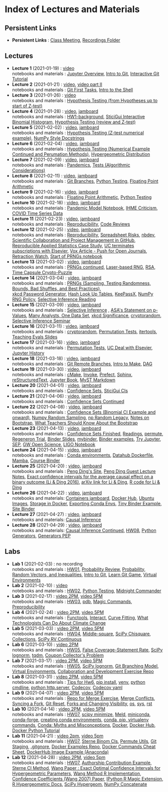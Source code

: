 # Index of Lectures and Materials

## Persistent Links

- **Persistent Links** : [Class Meeting](https://meet.google.com/obw-mykk-sny), [Recordings Folder](https://drive.google.com/drive/folders/1yrty9SUplj_8hA5OPO2kGxvelwhSK2u0?usp=sharing)


## Lectures
- **Lecture 1** (2021-01-19) : [video](https://drive.google.com/file/d/17d_muyiSVo3jBkZyTDSvddtSbMOH9UIC/view?usp=sharing)  
notebooks and materials : [Jupyter Overview](https://ucb-stat-159-s21.github.io/site/Notes/01/intro-jupyter-hub.html), [Intro to Git](https://ucb-stat-159-s21.github.io/site/Notes/01/index.html), [Interactive Git Tutorial](https://ucb-stat-159-s21.github.io/site/Notes/01/git-intro-concepts.html) 
- **Lecture 2** (2021-01-21) : [video](https://drive.google.com/file/d/1wCgzM2uk1Z8H05UQE7TSoq89rHZc-De2/view?usp=sharing), [video part II](https://drive.google.com/file/d/1AnSNpQyvkkLlbii-rHeawL6XulFM8MqZ/view?usp=sharing)  
notebooks and materials : [Git First Tasks](https://ucb-stat-159-s21.github.io/site/Notes/01/git-first-tasks.html),
[Intro to the Shell](https://ucb-stat-159-s21.github.io/site/Notes/01/intro-shell.html)
- **Lecture 3** (2021-01-26) : [video](https://drive.google.com/file/d/1-lI2zIaeBXOjPvCh2Qj-imYGxR364bWP/view?usp=sharing)  
notebooks and materials : [Hypothesis Testing (from Hypotheses up to start of Z-test)](https://ucb-stat-159-s21.github.io/site/Notes/tests.html#hypotheses)
- **Lecture 4** (2021-01-28) : [video](https://drive.google.com/file/d/1uWLVUEGo0BC5DG2OuWPw6pnECLpZWYyC/view?usp=sharing), [jamboard](https://jamboard.google.com/d/1IA1KQvn1vnqj1QfRxTn0vjiUytVjIjPDixoQD_f-_s0/edit?usp=sharing)  
notebooks and materials : [HW1-background](https://ucb-stat-159-s21.github.io/site/Hw/hw01-background.html), [SticiGui Interactive Binomial Histogram](https://www.stat.berkeley.edu/~stark/Java/Html/BinHist.htm), [Hypothesis Testing (review and Z-test)](https://ucb-stat-159-s21.github.io/site/Notes/tests.html#the-z-test)
- **Lecture 5** (2021-02-02) : [video](https://drive.google.com/file/d/11b9csghDrvewuFRkcWHawDQg7eOoy8a5/view?usp=sharing), [jamboard](https://jamboard.google.com/d/1_OaGVa4PNemrKWNukx2MHXA-Ur_MVWojzWr9YzCRRRo/edit?usp=sharing)  
notebooks and materials : [Hypothesis Testing (Z-test numerical example)](https://ucb-stat-159-s21.github.io/site/Notes/tests.html#numerical-example), [NumPy Style Docstrings](https://sphinxcontrib-napoleon.readthedocs.io/en/latest/example_numpy.html)
- **Lecture 6** (2021-02-04) : [video](https://drive.google.com/file/d/1fcNXIw76XshQROcdePgYn7lLxN6iQ4JV/view?usp=sharing), [jamboard](https://jamboard.google.com/d/1wMruc4BD59TmYnmdrASBxiEt-cMyaUWt7AaUqZ9FoYM/edit?usp=sharing)  
notebooks and materials : [Hypothesis Testing (Numerical Example Continued and Perumation Methods)](https://ucb-stat-159-s21.github.io/site/Notes/tests.html#an-exact-conditional-test-based-on-invariance-permutation-methods), [Hypergeometric Distribution](http://prob140.org/textbook/content/Chapter_06/04_The_Hypergeometric_Revisited.html)
- **Lecture 7** (2021-02-09) : [video](https://drive.google.com/file/d/19w01FBqOcP9PQv0ne4BWfPWiuHDXeQ9H/view?usp=sharing), [jamboard](https://jamboard.google.com/d/1r7KaAXxO4Oe322oCsC2vqldhzv2nM6Tv3UA7Edspv1k/edit?usp=sharing)   
notebooks and materials : [Pandemics](https://ucb-stat-159-s21.github.io/site/Notes/pandemic.html), [Tests (Algorithmic Considerations)](https://ucb-stat-159-s21.github.io/site/Notes/tests.html#algorithmic-considerations)
- **Lecture 8** (2021-02-11) : [video](https://drive.google.com/file/d/1m8eIQuwe9vEU9M4KVlQNfawNeERqOw27/view?usp=sharing), [jamboard](https://jamboard.google.com/d/1WtIndppxzUFdGG63uhM0wm9-OUZdhhykkQxqqG2eB9g/edit?usp=sharing)    
notebooks and materials : [Git Branches](https://git-scm.com/book/en/v2/Git-Branching-Branches-in-a-Nutshell), [Python Testing](http://carpentries-incubator.github.io/python-testing/), [Floating Point Arithmetic](https://docs.oracle.com/cd/E19957-01/806-3568/ncg_goldberg.html#674)
- **Lecture 9** (2021-02-16) : [video](https://drive.google.com/file/d/1ImcOtXxcZW8qjx0turOyn9duhKs1z1xz/view?usp=sharing), [jamboard](https://jamboard.google.com/d/1l1LEBy8t1jAz2COwQl9B-5QIcgiQMwnKiL1nPuH_CfQ/viewer)    
notebooks and materials : [Floating Point Arithmetic](https://ucb-stat-159-s21.github.io/site/Notes/TestingSoftware/numerical-issues.html),  [Python Testing](https://ucb-stat-159-s21.github.io/site/Notes/TestingSoftware/testing-tutorial.html)
- **Lecture 10** (2021-02-18) : [video](https://drive.google.com/file/d/1mYPQOcSssMbaBNL-B9RVPLYVJLBVZvqR/view?usp=sharing), [jamboard](https://jamboard.google.com/d/1IkD5Kyxm8Gy2CvcRXd4zExm0pifCF7XTTVeD-fo0wgg/edit?usp=sharing)   
notebooks and materials : [Pandemic Model Notebook](https://ucb-stat-159-s21.github.io/site/Notes/pandemic.html), [IHME Criticism](https://arxiv.org/abs/2004.04734), [COVID Time Series Data](https://github.com/CSSEGISandData/COVID-19/tree/master/csse_covid_19_data/csse_covid_19_time_series)
- **Lecture 11** (2021-02-23) : [video](https://drive.google.com/file/d/12SzayNWvAXwCyzMrK2MYK9u0TvqVMz94/view?usp=sharing), [jamboard](https://jamboard.google.com/d/1OYSi0PckRSm0MFpRRD4o33X17OtKdM049AX7z75twU8/edit?usp=sharing)   
notebooks and materials : [Reproducibility](https://www.stat.berkeley.edu/~stark/Seminars/repro.slides.pdf), [Code Reviews](http://fperez.org/py4science/code_reviews.html) 
- **Lecture 12** (2021-02-25) : [video](https://drive.google.com/file/d/19-v_tmqUTq05EIo3Q81zeo5aE8n1Q60S/view?usp=sharing), [jamboard](https://jamboard.google.com/d/1MYhuAv0WRzPDtockm3WJItBLxG1TzplN9r35C64X_zQ/edit?usp=sharing)   
notebooks and materials : [Reproducibility](https://www.stat.berkeley.edu/~stark/Seminars/repro.slides.pdf), [Spreadsheet Risks](http://eusprig.org/horror-stories.htm), [nbdev](https://www.fast.ai/2019/12/02/nbdev/), [Scientific Collaboration and Project Management in GitHub](https://rabernat.medium.com/scientific-collaboration-and-project-management-in-github-d74f2255ae5f), [Reproducible Applied Statistics Case Study](http://www.practicereproducibleresearch.org/case-studies/millmanOttoboniStark.html), [UC terminates subscriptions with Elsevier](https://news.lib.berkeley.edu/elsevier-outcome), [Vox Article - Push for Open Journals](https://www.vox.com/2016/3/4/11160540/timothy-gowers-discrete-analysis), [Retraction Watch](https://retractionwatch.com/), [Start of PRNGs notebook](https://ucb-stat-159-s21.github.io/site/Notes/pseudo-random.html)
- **Lecture 13** (2021-03-02) : [video](https://drive.google.com/file/d/1g6uZ9AaNVaHrujpTgUBxNaFM5JwNdGtp/view?usp=sharing), [jamboard](https://jamboard.google.com/d/1zTw9xP0ar3boBoiHDeOZ3EgdHjvepluWoLCsEvB5mIg/edit?usp=sharing)   
notebooks and materials : [PRNGs continued](https://ucb-stat-159-s21.github.io/site/Notes/pseudo-random.html), [Laser-based RNG](https://www.engadget.com/fastest-laser-random-number-generator-102542886.html?guccounter=1&guce_referrer=aHR0cHM6Ly93d3cuZ29vZ2xlLmNvbS8&guce_referrer_sig=AQAAALUzO2LACk3w1zoEHofKlbLTuh40jNkY4omZf7yEPgg4nkiuBxtnFCyoYhA3yB1iv7Mcrvowz8Wtrt5o-hT9ueV8AAZqd5hz1FTF9CwtuE5Yw64ow9u1pIWNyMODz73pS-DFQB9Khv8CBQ7t_InGBRw0XqifD59NH-RmVInyjmfK), [RSA](https://en.wikipedia.org/wiki/RSA_(cryptosystem)), [Time Capsule Crypto-Puzzle](https://people.csail.mit.edu/rivest/lcs35-puzzle-description.txt)
- **Lecture 14** (2021-03-04) : [video](https://drive.google.com/file/d/1D_U7Mu0iLlScseN_X_IUSBGxYn6mNGsN/view?usp=sharing), [jamboard](https://jamboard.google.com/d/1O3IbYHQWMsw9ZvY6uaThX5keWTjyUE3JagKQfpe9-KI/edit?usp=sharing)   
notebooks and materials : [PRNGs (Sampling, Testing Randomness, Bounds, Bad Shuffles, and Best Practices)](https://ucb-stat-159-s21.github.io/site/Notes/pseudo-random.html#random-sampling),    
[xkcd Password Generator](https://preshing.com/20110811/xkcd-password-generator/), [Hash Look Up Tables](https://md5decrypt.net/en/Sha256/), [KeePassX](https://www.keepassx.org/), [NumPy RNG Policy](https://numpy.org/neps/nep-0019-rng-policy.html), [Selective Inference Reading](https://hdsr.mitpress.mit.edu/pub/l39rpgyc/release/1) 
- **Lecture 15** (2021-03-09) : [video](https://drive.google.com/file/d/18d6Q9EEE2ZotwKaZRaef1HaQlWPBLW6F/view?usp=sharing), [jamboard](https://jamboard.google.com/d/1bIWMvWu-RSwafX4Gqc3gzUg2p_y6lRBQVnaZbANoLjo/edit?usp=sharing)   
notebooks and materials : [Selective Inference](https://hdsr.mitpress.mit.edu/pub/l39rpgyc/release/1) , [ASA's Statement on p-Values](https://www.tandfonline.com/doi/full/10.1080/00031305.2016.1154108), [Many Analysts, One Data Set](https://journals.sagepub.com/doi/10.1177/2515245917747646), [xkcd Significance](https://xkcd.com/882/), [cryptorandom](https://github.com/statlab/cryptorandom), [Selective Inference Seminar](https://www.selectiveinferenceseminar.com/)
- **Lecture 16** (2021-03-11) : [video](https://drive.google.com/file/d/1Tgjs2LFyWn-8nqUxws-afE5eX6_ETY8P/view?usp=sharing), [jamboard](https://jamboard.google.com/d/1YwAjj1zzC_krGE-8xujxlw63TOKRqbQXiHh_3d1r7FQ/edit?usp=sharing)   
notebooks and materials : [cryptorandom](https://github.com/statlab/cryptorandom/tree/main/cryptorandom), [Permutation Tests](https://ucb-stat-159-s21.github.io/site/Notes/permute-intro.html), [itertools](https://docs.python.org/3/library/itertools.html), [Teaching Evals Slides](https://www.stat.berkeley.edu/~stark/Seminars/setUCBED21.htm#56)
- **Lecture 17** (2021-03-16) : [video](https://drive.google.com/file/d/1ON5aXrUpD1xg8XCDtrKVF7LiNV_OMLvX/view?usp=sharing), [jamboard](https://jamboard.google.com/d/1iQdlCoCt_XgHWcWrkoIsdqZN3u_ypXFyvXFUMmMHegI/edit?usp=sharing)    
notebooks and materials : [Permutation Tests](https://ucb-stat-159-s21.github.io/site/Notes/permute-intro.html), [UC Deal with Elsevier](https://news.berkeley.edu/2021/03/16/ucs-deal-with-elsevier-what-it-took-what-it-means-why-it-matters/), [Jupyter History](https://www.techrepublic.com/article/jupyter-has-revolutionized-data-science-and-it-started-with-a-chance-meeting-between-two-students/)
- **Lecture 18** (2021-03-18) : [video](https://drive.google.com/file/d/1H1UsqSrFratPKcmAbv-nrDAtpA3kdqtc/view?usp=sharing), [jamboard](https://jamboard.google.com/d/1IHC1f7LF24T8iFaOGV6qFK1epNTI67QP-fG2s6MMGAI/edit?usp=sharing)   
notebooks and materials : [Git Remote Branches](https://git-scm.com/book/en/v2/Git-Branching-Remote-Branches), [Intro to Make](https://www.gnu.org/software/make/manual/make.html#Introduction), [DAG](https://en.wikipedia.org/wiki/Directed_acyclic_graph)
- **Lecture 19** (2021-03-30) : [video](https://drive.google.com/file/d/1BDNo8BLySHUqVAtWiXtVhPEritPhDYJh/view?usp=sharing), [jamboard](https://jamboard.google.com/d/1GbAvqBUq8qy8kfgBmB7PDGz6tKyoS3GAIFKOeCzbSxc/edit?usp=sharing)   
notebooks and materials : [cMake](https://cmake.org/), [Invoke](http://www.pyinvoke.org/), [Prefect](https://www.prefect.io/), [Sphinx](https://www.sphinx-doc.org/en/master/), [reStructuredText](https://docutils.sourceforge.io/rst.html), [Jupyter Book](https://jupyterbook.org/intro.html), [MyST Markdown](https://jupyterbook.org/content/myst.html)
- **Lecture 20** (2021-04-01) : [video](https://drive.google.com/file/d/1dwKvtpYruIT3UNUOXAVOAazvKyXZYRnq/view?usp=sharing), [jamboard](https://jamboard.google.com/d/1zpFBN9iLoRWn3_2WtKLNZ6-DbIv0r7JtyaYYLSQKBoU/edit?usp=sharing)   
notebooks and materials : [Confidence Sets](https://ucb-stat-159-s21.github.io/site/Notes/confidence-sets.html), [SticiGui CIs](https://www.stat.berkeley.edu/~stark/Java/Html/Ci.htm)
- **Lecture 21** (2021-04-06) : [video](https://drive.google.com/file/d/1L-EKH773Q_A4wZTNgDjx74Gznj9vfGQf/view?usp=sharing), [jamboard](https://jamboard.google.com/d/1XRYxthB40Lacy_GuDHyRAXoH2Fty-S_8ZZuZQS6NEO8/viewer)   
notebooks and materials : [Confidence Sets Continued](https://ucb-stat-159-s21.github.io/site/Notes/confidence-sets.html)
- **Lecture 22** (2021-04-08) : [video](https://drive.google.com/file/d/11DCGWQFyRMLWUYG7TW6iUaJhdDKPQrst/view?usp=sharing), [jamboard](https://jamboard.google.com/d/1Q_yT_X_grgEmim7k7lJELQv-8BEOwklyobJLqTHEdJg/viewer?f=0)   
notebooks and materials : [Confidence Sets (Binomial CI Example and onward)](https://ucb-stat-159-s21.github.io/site/Notes/confidence-sets.html#example-confidence-interval-for-binomial-p-known-n), [Numpy Random Sampling](https://numpy.org/doc/stable/reference/random/index.html), [np Random Legacy](https://numpy.org/doc/stable/reference/random/legacy.html), [Notes on Bootstrap](https://www.stat.berkeley.edu/~stark/Teach/S240/Notes/ch8.pdf), [What Teachers Should Know About the Bootstrap](https://www.tandfonline.com/doi/pdf/10.1080/00031305.2015.1089789?needAccess=true)
- **Lecture 23** (2021-04-13) : [video](https://drive.google.com/file/d/10RTFox4YMLDijEk5tOs0pxEHF7Uii1ri/view?usp=sharing), [jamboard](https://jamboard.google.com/d/1dHX3dgAxyV-pWbVtzWd3ws_nn08SCejuUzCC6VyaUEE/viewer?f=0)   
notebooks and materials : [Confidence Sets Finished](https://ucb-stat-159-s21.github.io/site/Notes/confidence-sets.html#example-2-confidence-interval-for-hypergeometric-g-known-n-n), [Readings](https://drive.google.com/drive/u/1/folders/1X-oskvA4bWa00KeuQFPUyk-jOpwX1dpQ), [permute](https://github.com/statlab/permute), [Regeneron Trial](https://investor.regeneron.com/news-releases/news-release-details/phase-3-prevention-trial-showed-81-reduced-risk-symptomatic-sars), [Binder Slides](https://docs.google.com/presentation/d/1ZOD1uTeoaDyGhXmJTUhOlyH86RVjmiifaPeCnfGPqfg/edit?usp=sharing), [mybinder](https://mybinder.org/), [Binder examples](https://github.com/binder-examples), [Try Jupyter](https://jupyter.org/try), [SEP](http://sepwww.stanford.edu/doku.php), [GW Open Science](https://www.gw-openscience.org/tutorials/), [LIGO Notebook](https://github.com/losc-tutorial/Data_Guide/blob/master/Guide_Notebook.ipynb)
- **Lecture 24** (2021-04-15) : [video](https://drive.google.com/file/d/1VR32FOVwsjlGkw6KTFSM1rzbDPBV1sRk/view?usp=sharing), [jamboard](https://jamboard.google.com/d/1h9AEODcqDkufXoqUPGD0mzz4ECYWvX6tvdDOLL3QmD0/edit?usp=sharing)   
notebooks and materials : [Conda environments](https://conda.io/projects/conda/en/latest/user-guide/tasks/manage-environments.html#creating-an-environment-from-an-environment-yml-file), [Datahub Dockerfile](https://github.com/berkeley-dsep-infra/datahub/blob/staging/deployments/stat159/image/Dockerfile), [Mamba](https://github.com/mamba-org/mamba), [Course Binder](https://mybinder.org/v2/gh/UCB-stat-159-s21/site/HEAD?filepath=lab/tree/Notes%2Findex.ipynb)
- **Lecture 25** (2021-04-20) : [video](https://drive.google.com/file/d/1N8VJD07XH8P_3oGZjjiok4artazpehaI/view?usp=sharing), [jamboard](https://jamboard.google.com/d/1o2xDICsiUl_uAvAstfIvGHMEnMRW_3JdJBvjh8TqcT8/edit?usp=sharing)   
notebooks and materials : [Peng Ding's Site](https://sites.google.com/site/pengdingpku/), [Peng Ding Guest Lecture Notes](https://drive.google.com/file/d/1K5xoLj0_LdYUqzCFYr1MQ_eJNryG8VGq/view?usp=sharing), [Exact confidence intervals for the average causal effect on a binary outcome (Li & Ding 2016)](https://onlinelibrary.wiley.com/doi/abs/10.1002/sim.6764), [arXiv link for Li & Ding](https://arxiv.org/abs/1509.07138
), [R code for Li & Ding](https://onlinelibrary.wiley.com/action/downloadSupplement?doi=10.1002%2Fsim.6764&file=sim6764-sup-0002-Supplementary.R)
- **Lecture 26** (2021-04-22) : [video](https://drive.google.com/file/d/14TUHmElgCmq4KTk2X-hAweuYijzo_D4i/view?usp=sharing), [jamboard](https://jamboard.google.com/d/1R6PA3OoXZYWnxcVTvBF6CYisEG0yWZ-tufSbS5xQTdA/edit?usp=sharing)   
notebooks and materials:
[Containers jamboard](https://jamboard.google.com/d/1h9AEODcqDkufXoqUPGD0mzz4ECYWvX6tvdDOLL3QmD0/edit?usp=sharing), [Docker Hub](https://hub.docker.com/), [Ubuntu Images](https://hub.docker.com/_/ubuntu), [Storage in Docker](https://docs.docker.com/storage/), [Exporting Conda Envs](https://conda.io/projects/conda/en/latest/user-guide/tasks/manage-environments.html#sharing-an-environment), [Tiny Binder Example](https://github.com/fperez/tiny-binder), [Site Binder](https://mybinder.org/v2/gh/UCB-stat-159-s21/site/HEAD?filepath=lab/tree/Notes%2Findex.ipynb)
- **Lecture 27** (2021-04-27) : [video](https://drive.google.com/file/d/1denFfXjZ4GIit_m-ulGq6KSWPiD_WRk6/view?usp=sharing), [jamboard](https://jamboard.google.com/d/1mVGvv5iC7k89tG5pNEB9D6R52KDHYoSyPImYk27hPtE/edit?usp=sharing)   
notebooks and materials: [Causal Inference](https://ucb-stat-159-s21.github.io/site/Notes/causal-inference.html)
- **Lecture 28** (2021-04-29) : [video](https://drive.google.com/file/d/1SojuoeWVgTKBNGuTKpaLPVDSqiaMJLAe/view?usp=sharing), [jamboard](https://jamboard.google.com/d/11QgU9jv7Mh1U8SM6dXZ6lu4jC59Fo_laH2lRnoH1JW4/edit?usp=sharing)   
notebooks and materials: [Causal Inference Continued](https://ucb-stat-159-s21.github.io/site/Notes/causal-inference.html), [HW08](https://ucb-stat-159-s21.github.io/site/Hw/hw08-final-project.html), [Python Generators](https://wiki.python.org/moin/Generators), [Generators PEP](https://www.python.org/dev/peps/pep-0255/)

## Labs
- **Lab 1** (2021-02-03) : no recording   
notebooks and materials : [HW01](https://ucb-stat-159-s21.github.io/site/Hw/hw01-background.html),
[Probability Review](https://ucb-stat-159-s21.github.io/site/Notes/setsCombinatorics.html), [Probability, Random Vectors, and Inequalities](https://ucb-stat-159-s21.github.io/site/Notes/probVectors.html), [Intro to Git](https://github.com/berkeley-scf/tutorial-git-basics/blob/master/git-intro.md), [Learn Git Game](https://learngitbranching.js.org/), [Virtual Environments](https://docs.python.org/3/library/venv.html)
- **Lab 2** (2021-02-10) : [video](https://drive.google.com/file/d/1gIu3OhxD2IqqH77aJZNbj6RT7iMrcd_l/view?usp=sharing)   
notebooks and materials : [HW02](https://ucb-stat-159-s21.github.io/site/Hw/hw02-election-fraud.html), [Python Testing](http://carpentries-incubator.github.io/python-testing/), [Midnight Commander](https://midnight-commander.org/wiki/doc/common/actions)
- **Lab 3** (2021-02-17) : [video 2PM](https://drive.google.com/file/d/1u-9Ii0h8FGToeobrb7jYBNxJvwDr7iDr/view?usp=sharing), [video 5PM](https://drive.google.com/file/d/1S10LugTVQ76zC7-LnT_favZFY9etRJy_/view?usp=sharing)    
notebooks and materials : [HW03](https://ucb-stat-159-s21.github.io/site/Hw/hw03-testing.html), [pdb](https://docs.python.org/3/library/pdb.html#debugger-commands), [Magic Commands](https://ipython.readthedocs.io/en/stable/interactive/magics.html), [Preproducibility](https://www.nature.com/articles/d41586-018-05256-0)
- **Lab 4** (2021-02-24) : [video 2PM](https://drive.google.com/file/d/1mI0aOsDN-COSb4wfBVlRnmNPIjwAuCCl/view?usp=sharing), [video 5PM](https://drive.google.com/file/d/1HlJsAfwpwhuzqbaXpWvS__oJH10GVub2/view?usp=sharing)   
notebooks and materials : [Functools](https://docs.python.org/3/library/functools.html), [Interact](https://ipywidgets.readthedocs.io/en/latest/examples/Using%20Interact.html), [Curve Fitting](https://docs.scipy.org/doc/scipy/reference/generated/scipy.optimize.curve_fit.html), [What Technologists Can Do About Climate Change](http://worrydream.com/ClimateChange/#tools)
- **Lab 5** (2021-03-03) : [video 2PM](https://drive.google.com/file/d/1p2V9txj0X9mKoH9UUVzm5T-To--HUutE/view?usp=sharing), [video 5PM](https://drive.google.com/file/d/1cXBRihZ1eSGzS2nMRdOhV2QMgBD-nAaP/view?usp=sharing)   
notebooks and materials : [HW04](https://ucb-stat-159-s21.github.io/site/Hw/hw04-phil-sci-covid.html), [Middle-square](https://en.wikipedia.org/wiki/Middle-square_method), [SciPy Chisquare](https://docs.scipy.org/doc/scipy/reference/generated/scipy.stats.chisquare.html#scipy.stats.chisquare), [Collections](https://docs.python.org/3/library/collections.html),  [SciPy RV Continuous](https://docs.scipy.org/doc/scipy/reference/generated/scipy.stats.rv_continuous.html#scipy.stats.rv_continuous)
- **Lab 6** (2021-03-10) : [video 2PM](https://drive.google.com/file/d/1wOV_RX38Q9k1qQIlZR-sq90qjjDFg4AF/view?usp=sharing)    
notebooks and materials : [HW05](https://ucb-stat-159-s21.github.io/site/Hw/hw05-selection-outliers.html), [False Coverage-Statement Rate](http://www.math.tau.ac.il/~yekutiel/papers/JASA%20FCR%20prints.pdf), [SciPy lognorm](https://docs.scipy.org/doc/scipy/reference/generated/scipy.stats.lognorm.html), [tqdm](https://tqdm.github.io/), [Coupon Collector's Problem](https://en.wikipedia.org/wiki/Coupon_collector%27s_problem)
- **Lab 7** (2021-03-17) : [video 2PM](https://drive.google.com/file/d/1w2zcZxdUf4B_RjPeKv9mM3MeVMCqsJko/view?usp=sharing), [video 5PM](https://drive.google.com/file/d/1cy0SHB_0TLoaoDTbjQpErY-uh6Egkr8C/view?usp=sharing)   
notebooks and materials : [HW05](https://ucb-stat-159-s21.github.io/site/Hw/hw05-selection-outliers.html), [SciPy lognorm](https://docs.scipy.org/doc/scipy/reference/generated/scipy.stats.lognorm.html), [Git Branching Model](https://nvie.com/posts/a-successful-git-branching-model/), [Virtual Environments](https://docs.python.org/3/library/venv.html), [Collaboration and Development Exercise Repo](https://github.com/Dmacracy/st159_Lab7)
- **Lab 8** (2021-03-31) : [video 2PM](https://drive.google.com/file/d/1wGD0zC5eqKpFCQEECATdVYKwqYkbgpT3/view?usp=sharing), [video 5PM](https://drive.google.com/file/d/11AVciK7dr3Ky4hJjh3k3ac_oPNLGUrvD/view?usp=sharing)   
notebooks and materials : [Tips for Hw6](https://ucb-stat-159-s21.github.io/site/Hw/hw06-cryptorandom-tips.html), [pip install](https://pip.pypa.io/en/stable/reference/pip_install/), [venv](https://docs.python.org/3/library/venv.html), [python cmdline](https://docs.python.org/3/using/cmdline.html), [python http.server](https://docs.python.org/3/library/http.server.html), [Codecov](https://docs.codecov.io/docs), [Codecov yaml](https://docs.codecov.io/docs/codecov-yaml)
- **Lab 9** (2021-04-07) : [video 2PM](https://drive.google.com/file/d/1-Ifq85EiIJ4zyAaQ0tBVR7EIYebMNx7q/view?usp=sharing), [video 5PM](https://drive.google.com/file/d/1dHzltwr4SXWhzZ9AHXKwyqXrp1dRmtTK/view?usp=sharing)   
notebooks and materials : [Repo for Merge Exercise](https://github.com/UCB-stat-159-s21/Lab9), [Merge Conflicts](https://docs.github.com/en/github/collaborating-with-issues-and-pull-requests/addressing-merge-conflicts), [Syncing a Fork](https://docs.github.com/en/github/collaborating-with-issues-and-pull-requests/syncing-a-fork), [Git Reset](https://git-scm.com/docs/git-reset), [Forks and Changing Visibility](https://docs.github.com/en/github/collaborating-with-issues-and-pull-requests/what-happens-to-forks-when-a-repository-is-deleted-or-changes-visibility), [os](https://docs.python.org/3/library/os.html), [sys](https://docs.python.org/3/library/sys.html), [rst](https://www.sphinx-doc.org/en/master/usage/restructuredtext/basics.html)
- **Lab 10** (2021-04-14) : [video 2PM](https://drive.google.com/file/d/1UEbp3QZA6eDQhY-mcuwe7o4Jt4qPk92Z/view?usp=sharing), [video 5PM](https://drive.google.com/file/d/1yZaokFqBLetTiIGfE8xY_94A_zW3blBC/view?usp=sharing)   
notebooks and materials : [HW07](https://ucb-stat-159-s21.github.io/site/Hw/hw07-permute-contrib.html), [scipy minimize](https://docs.scipy.org/doc/scipy/reference/generated/scipy.optimize.minimize.html#scipy.optimize.minimize), [Meld](https://meldmerge.org/), [miniconda](https://docs.conda.io/en/latest/miniconda.html), [conda-forge](https://conda-forge.org/docs/user/introduction.html#how-can-i-install-packages-from-conda-forge), [creating conda environments](https://conda.io/projects/conda/en/latest/user-guide/tasks/manage-environments.html#creating-an-environment-with-commands), [conda, pip, virtualenv commands](https://docs.conda.io/projects/conda/en/latest/commands.html#conda-vs-pip-vs-virtualenv-commands), [Conda: Myths and Misconceptions](https://jakevdp.github.io/blog/2016/08/25/conda-myths-and-misconceptions/), [Docker](https://www.docker.com/get-started), [Docker Hub](https://hub.docker.com/), [Docker Python Tutorial](https://docs.docker.com/language/python/)
- **Lab 11** (2021-04-21) : [video 2pm](https://drive.google.com/file/d/1j8n5TVMglV3CUYItaW5q1YVBLLmbdizQ/view?usp=sharing), [video 5pm](https://drive.google.com/file/d/1QSUtQgq_W-TXxYCivBtaotl8TeL8Dmbm/view?usp=sharing)   
notebooks and materials : [HW07](https://ucb-stat-159-s21.github.io/site/Hw/hw07-permute-contrib.html), [Sterne Binom CIs](https://ucb-stat-159-s21.github.io/site/Notes/confidence-sets.html#example-confidence-interval-for-binomial-p-known-n), [Permute Utils](https://github.com/UCB-stat-159-s21/permute/blob/main/permute/utils.py), [Git Staging](https://git-scm.com/book/en/v2/Git-Basics-Recording-Changes-to-the-Repository), [.gitgnore](https://git-scm.com/docs/gitignore), [Docker Examples Repo](https://github.com/Dmacracy/docker-examples), [Docker Commands Cheat Sheet](https://docs.docker.com/engine/reference/commandline/docker/), [DockerHub Image Example (Anaconda)](https://hub.docker.com/r/continuumio/anaconda3)
- **Lab 12** (2021-04-28) : [video 2PM](https://drive.google.com/file/d/1ct4ZsD1D1gFXF8GNnkcITxoKygJjQTQo/view?usp=sharing), [video 5pm](https://drive.google.com/file/d/1xsgCQfUh_55MHC88R8vHYEQsMhQLQdSU/view?usp=sharing)   
notebooks and materials : [HW07](https://ucb-stat-159-s21.github.io/site/Hw/hw07-permute-contrib.html), [Authorship Contribution Example](https://www.epj.org/images/stories/faq/examples-of-author-contributions.pdf), [Sterne CI Method](https://ucb-stat-159-s21.github.io/site/Notes/confidence-sets.html#example-confidence-interval-for-binomial-p-known-n), [Wang Paper : Exact Optimal Confidence Intervals for Hypergeometric Parameters](https://drive.google.com/file/d/1HOeaUHJO46x4JDVojHqLhbSBJeEs_bJY/view?usp=sharing), [Wang Method R Implementation](https://drive.google.com/file/d/1uLlT2otY6doqucKOmv6Wx_wg_D60ze_3/view?usp=sharing), [Confidence Coefficients (Wang 2007) Paper](https://www.jstor.org/stable/26432526?seq=1), [IPython R Magic Extension](https://ipython.org/ipython-doc/2/config/extensions/rmagic.html), [R Hypergeometric Docs](https://stat.ethz.ch/R-manual/R-devel/library/stats/html/Hypergeometric.html), [SciPy Hypergeom](https://docs.scipy.org/doc/scipy/reference/generated/scipy.stats.hypergeom.html), [NumPy Concatenate](https://numpy.org/doc/stable/reference/generated/numpy.concatenate.html#numpy.concatenate)

